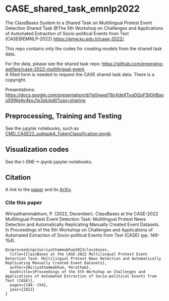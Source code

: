 # CASE_shared_task_emnlp2022
The ClassBases System to a Shared Task on Multilingual Protest Event Detection Shared Task
@The 5th Workshop on Challenges and Applications of Automated Extraction of Socio-political Events from Text (CASE@EMNLP-2022) 
https://emw.ku.edu.tr/case-2022/.

This repo contains only the codes for creating models from the shared task data.

For the data, please see the shared task repo: https://github.com/emerging-welfare/case-2022-multilingual-event. <br/>
A filled form is needed to request the CASE shared task data. There is a copyright. 

Presentations: https://docs.google.com/presentation/d/1gGnwqI78xXdeXTugDQsFStGhBaooX9WgAv4kxJ1e3xk/edit?usp=sharing

## Preprocessing, Training and Testing
See the jupyter notebooks, such as [CMD_CASE22_subtask4_TokenClassification.ipynb](CMD_CASE22_subtask4_TokenClassification.ipynb).

## Visualization codes
See the t-SNE-*.ipynb jupyter notebooks.

## Citation
A link to the [paper](https://aclanthology.org/2022.case-1.pdf#page=161) and its [ArXiv](https://arxiv.org/abs/2301.06617).

### Cite this paper

Wiriyathammabhum, P. (2022, December). ClassBases at the CASE-2022 Multilingual Protest Event Detection Task: Multilingual Protest News Detection and Automatically Replicating Manually Created Event Datasets. In Proceedings of the 5th Workshop on Challenges and Applications of Automated Extraction of Socio-political Events from Text (CASE) (pp. 149-154).

```bixtex
@inproceedings{wiriyathammabhum2022classbases,
  title={ClassBases at the CASE-2022 Multilingual Protest Event Detection Task: Multilingual Protest News Detection and Automatically Replicating Manually Created Event Datasets},
  author={Wiriyathammabhum, Peratham},
  booktitle={Proceedings of the 5th Workshop on Challenges and Applications of Automated Extraction of Socio-political Events from Text (CASE)},
  pages={149--154},
  year={2022}
}
```
